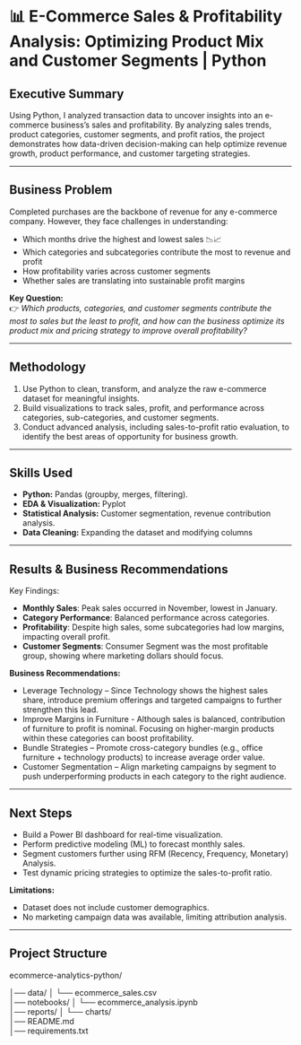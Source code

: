 # 📊 E-Commerce Sales & Profitability Analysis: Optimizing Product Mix and Customer Segments | Python

## Executive Summary  
Using Python, I analyzed transaction data to uncover insights into an e-commerce business’s sales and profitability. By analyzing sales trends, product categories, customer segments, and profit ratios, the project demonstrates how data-driven decision-making can help optimize revenue growth, product performance, and customer targeting strategies.

---

## Business Problem  
Completed purchases are the backbone of revenue for any e-commerce company. However, they face challenges in understanding:  
- Which months drive the highest and lowest sales 📉📈
- Which categories and subcategories contribute the most to revenue and profit
- How profitability varies across customer segments
- Whether sales are translating into sustainable profit margins

**Key Question:**  
👉 *Which products, categories, and customer segments contribute the most to sales but the least to profit, and how can the business optimize its product mix and pricing strategy to improve overall profitability?*  

---

## Methodology  
1. Use Python to clean, transform, and analyze the raw e-commerce dataset for meaningful insights.
2. Build visualizations to track sales, profit, and performance across categories, sub-categories, and customer segments.
3. Conduct advanced analysis, including sales-to-profit ratio evaluation, to identify the best areas of opportunity for business growth.   

---

## Skills Used  
- **Python:** Pandas (groupby, merges, filtering).  
- **EDA & Visualization:** Pyplot
- **Statistical Analysis:** Customer segmentation, revenue contribution analysis.  
- **Data Cleaning:** Expanding the dataset and modifying columns  

---

## Results & Business Recommendations  
Key Findings:  
-  **Monthly Sales**: Peak sales occurred in November, lowest in January.
-  **Category Performance**: Balanced performance across categories.
-  **Profitability**: Despite high sales, some subcategories had low margins, impacting overall profit.
- **Customer Segments**: Consumer Segment was the most profitable group, showing where marketing dollars should focus.

**Business Recommendations:**  
- Leverage Technology – Since Technology shows the highest sales share, introduce premium offerings and targeted campaigns to further strengthen this lead.
- Improve Margins in Furniture - Although sales is balanced, contribution of furniture to profit is nominal. Focusing on higher-margin products within these categories can boost profitability.
- Bundle Strategies – Promote cross-category bundles (e.g., office furniture + technology products) to increase average order value.
- Customer Segmentation – Align marketing campaigns by segment to push underperforming products in each category to the right audience.

---

## Next Steps  
- Build a Power BI dashboard for real-time visualization.
- Perform predictive modeling (ML) to forecast monthly sales.
- Segment customers further using RFM (Recency, Frequency, Monetary) Analysis.
- Test dynamic pricing strategies to optimize the sales-to-profit ratio.

**Limitations:**  
- Dataset does not include customer demographics.  
- No marketing campaign data was available, limiting attribution analysis.  

---

## Project Structure 
ecommerce-analytics-python/

│── data/
│   └── ecommerce_sales.csv        
│── notebooks/
│   └── ecommerce_analysis.ipynb   
│── reports/
│   └── charts/                    
│── README.md                      
│── requirements.txt               


